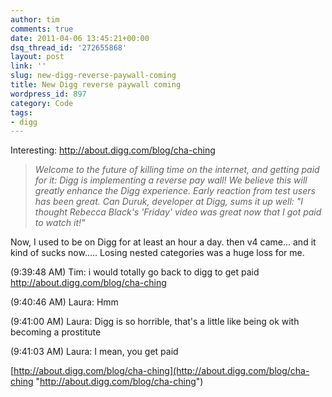 ```yaml
---
author: tim
comments: true
date: 2011-04-06 13:45:21+00:00
dsq_thread_id: '272655868'
layout: post
link: ''
slug: new-digg-reverse-paywall-coming
title: New Digg reverse paywall coming
wordpress_id: 897
category: Code
tags:
- digg
---
```


Interesting: <http://about.digg.com/blog/cha-ching>

> _Welcome to the future of killing time on the internet, and getting paid for
it: Digg is implementing a reverse pay wall! We believe this will greatly
enhance the Digg experience. Early reaction from test users has been great.
Can Duruk, developer at Digg, sums it up well:_ _"I thought Rebecca Black's
'Friday' video was great now that I got paid to watch it!"_

Now, I used to be on Digg for at least an hour a day. then v4 came... and it
kind of sucks now..... Losing nested categories was a huge loss for me.

(9:39:48 AM) Tim: i would totally go back to digg to get paid
<http://about.digg.com/blog/cha-ching> 

(9:40:46 AM) Laura: Hmm 

(9:41:00 AM) Laura: Digg is so horrible, that's a little like being ok with becoming a
prostitute 

(9:41:03 AM) Laura: I mean, you get paid

[http://about.digg.com/blog/cha-ching](http://about.digg.com/blog/cha-ching "http://about.digg.com/blog/cha-ching")
